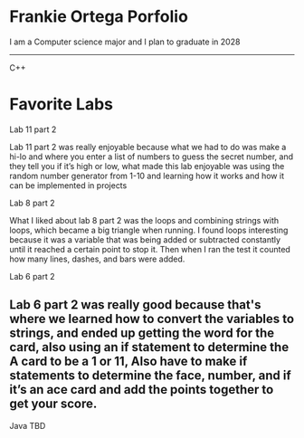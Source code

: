 # Frankie Ortega Porfolio
I am a Computer science major and I plan to graduate in 2028

-----------------------------------------------------------------------------------------------------------------------
C++
# Favorite Labs

Lab 11 part 2

Lab 11 part 2 was really enjoyable because what we had to do was make a hi-lo 
and where you enter a list of numbers to guess the secret number, and they tell 
you if it’s high or low, what made this  lab enjoyable was using the random 
number generator from 1-10 and learning how it works and how it can be implemented in projects

Lab 8 part 2

What I liked about lab 8 part 2 was the loops and combining strings with loops, which 
became a big triangle when running. I found loops interesting because it was a variable 
that was being added or subtracted constantly until it reached a certain point to stop it. Then when I 
ran the test it counted how many lines, dashes, and bars were added.

Lab 6 part 2

Lab 6 part 2 was really good because that's where we learned how to convert the variables to strings, 
and ended up getting the word for the card, also using an if statement to determine the A card to be a 1 or 
11, Also have to make if statements to determine the face, number, and if it’s an ace card and add the points 
together to get your score.
---------------------------------------------------------------------------------------------------------------------
Java TBD
